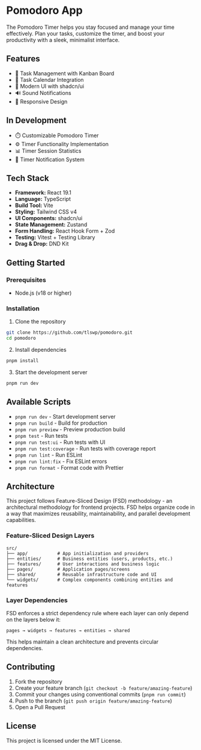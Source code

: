 # Pomodoro App

The Pomodoro Timer helps you stay focused and manage your time effectively. Plan your tasks, customize the timer, and boost your productivity with a sleek, minimalist interface.

## Features

- 🎯 Task Management with Kanban Board
- 📅 Task Calendar Integration
- 🎨 Modern UI with shadcn/ui
- 🔊 Sound Notifications
- 📱 Responsive Design

## In Development

- ⏱️ Customizable Pomodoro Timer
- ⚙️ Timer Functionality Implementation
- 📊 Timer Session Statistics
- 🔔 Timer Notification System

## Tech Stack

- **Framework:** React 19.1
- **Language:** TypeScript
- **Build Tool:** Vite
- **Styling:** Tailwind CSS v4
- **UI Components:** shadcn/ui
- **State Management:** Zustand
- **Form Handling:** React Hook Form + Zod
- **Testing:** Vitest + Testing Library
- **Drag & Drop:** DND Kit

## Getting Started

### Prerequisites

- Node.js (v18 or higher)

### Installation

1. Clone the repository

```bash
git clone https://github.com/tlswp/pomodoro.git
cd pomodoro
```

2. Install dependencies

```bash
pnpm install
```

3. Start the development server

```bash
pnpm run dev
```

## Available Scripts

- `pnpm run dev` - Start development server
- `pnpm run build` - Build for production
- `pnpm run preview` - Preview production build
- `pnpm test` - Run tests
- `pnpm run test:ui` - Run tests with UI
- `pnpm run test:coverage` - Run tests with coverage report
- `pnpm run lint` - Run ESLint
- `pnpm run lint:fix` - Fix ESLint errors
- `pnpm run format` - Format code with Prettier

## Architecture

This project follows Feature-Sliced Design (FSD) methodology - an architectural methodology for frontend projects. FSD helps organize code in a way that maximizes reusability, maintainability, and parallel development capabilities.

### Feature-Sliced Design Layers

```
src/
├── app/           # App initialization and providers
├── entities/      # Business entities (users, products, etc.)
├── features/      # User interactions and business logic
├── pages/         # Application pages/screens
├── shared/        # Reusable infrastructure code and UI
└── widgets/       # Complex components combining entities and features
```

### Layer Dependencies

FSD enforces a strict dependency rule where each layer can only depend on the layers below it:

```
pages → widgets → features → entities → shared
```

This helps maintain a clean architecture and prevents circular dependencies.

## Contributing

1. Fork the repository
2. Create your feature branch (`git checkout -b feature/amazing-feature`)
3. Commit your changes using conventional commits (`pnpm run commit`)
4. Push to the branch (`git push origin feature/amazing-feature`)
5. Open a Pull Request

## License

This project is licensed under the MIT License.
